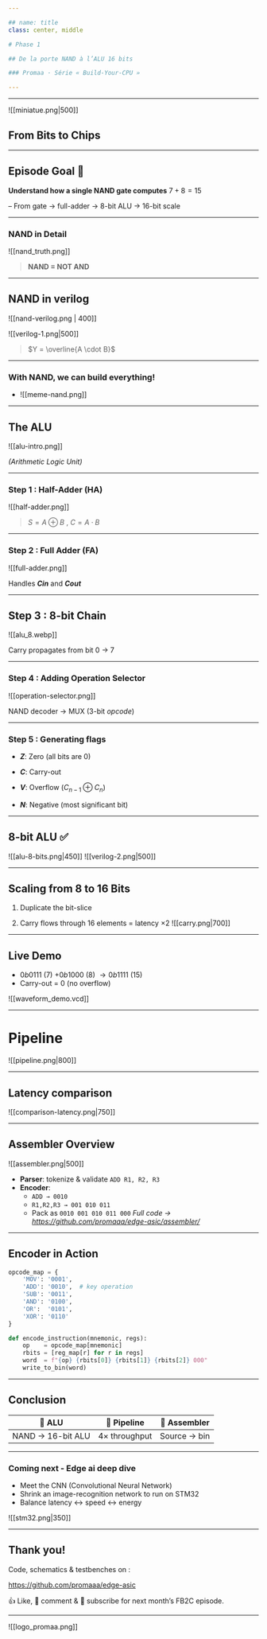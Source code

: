 ```yaml
---

## name: title  
class: center, middle

# Phase 1

## De la porte NAND à l’ALU 16 bits

### Promaa · Série « Build‑Your‑CPU »

---
```



---
![[miniatue.png|500]]

## From Bits to Chips



---

  
## Episode Goal  🎯 
**Understand how a single NAND gate computes**
$7 + 8 = 15$

– From gate → full-adder → 8-bit ALU → 16-bit scale





---

### **NAND in Detail**


![[nand_truth.png]]
  

> **NAND = NOT AND**

---
## NAND in verilog
![[nand-verilog.png | 400]]

![[verilog-1.png|500]]
> $Y = \overline{A \cdot B}$


---

### **With NAND, we can build everything!**

- ![[meme-nand.png]]
    

---

## **The ALU**

  

![[alu-intro.png]]

  

_(Arithmetic Logic Unit)_

---

### **Step 1 : Half-Adder (HA)**

  

![[half-adder.png]]

  

>$S = A \oplus B$ ,   $C = A \cdot B$ 


---

### **Step 2 : Full Adder (FA)**

  

![[full-adder.png]]

  

Handles **$Cin$** and **$Cout$**

---

## **Step 3 : 8-bit Chain**

  

![[alu_8.webp]]

  

Carry propagates from bit 0 $\rightarrow$ 7

---

### **Step 4 : Adding Operation Selector**

  

![[operation-selector.png]]

NAND decoder → MUX (3-bit $opcode$)

---

### **Step 5 : Generating flags**

- **$Z$**: Zero (all bits are $0$)
    
- **$C$**: Carry-out
    
- **$V$**: Overflow ($C_{n-1} \oplus C_n$)
    
- **$N$**: Negative (most significant bit)
    

---

## **8-bit ALU ✅**

![[alu-8-bits.png|450]]
![[verilog-2.png|500]]

---

## **Scaling from 8 to 16 Bits**

1. Duplicate the bit-slice
    
2. Carry flows through 16 elements = latency $\times 2$
    ![[carry.png|700]]


---

## **Live Demo**

- $0b0111$ (7) $+ 0b1000$ (8) $\rightarrow 0b1111$ (15)
- Carry-out = 0 (no overflow)

![[waveform_demo.vcd]]

---
# Pipeline
![[pipeline.png|800]]

---
## Latency comparison

![[comparison-latency.png|750]]

---
## Assembler Overview

![[assembler.png|500]]

- **Parser**: tokenize & validate `ADD R1, R2, R3`  
- **Encoder**:  
  - `ADD → 0010`  
  - `R1,R2,R3 → 001 010 011`  
  - Pack as `0010 001 010 011 000`
*Full code → https://github.com/promaaa/edge-asic/assembler/*
---
## Encoder in Action

```python
opcode_map = {
    'MOV': '0001',
    'ADD': '0010',  # key operation
    'SUB': '0011',
    'AND': '0100',
    'OR':  '0101',
    'XOR': '0110'
}

def encode_instruction(mnemonic, regs):
    op    = opcode_map[mnemonic]
    rbits = [reg_map[r] for r in regs]
    word  = f"{op} {rbits[0]} {rbits[1]} {rbits[2]} 000"
    write_to_bin(word)

```
---
## Conclusion

|      🔧 ALU       |  🚀 Pipeline  | 🐍 Assembler |
| :---------------: | :-----------: | :----------: |
| NAND → 16-bit ALU | 4× throughput | Source → bin |

---
### Coming next - Edge ai deep dive

- Meet the CNN (Convolutional Neural Network)  
- Shrink an image-recognition network to run on STM32
- Balance latency ↔ speed ↔ energy  

![[stm32.png|350]]


---
## **Thank you!**
  

Code, schematics & testbenches on :

https://github.com/promaaa/edge-asic

👍 Like, 💬 comment & 🔔 subscribe for next month’s FB2C episode.

---

![[logo_promaa.png]]
